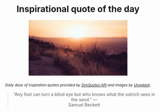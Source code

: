 
<div align="center">

# Inspirational quote of the day

<img src="./data/photo.jpeg" alt="Beautiful nature photo" width="320" height="180">

<sub><i>Daily dose of inspiration quotes provided by [ZenQuotes API](https://zenquotes.io/) and images by [Unsplash](https://unsplash.com/).</i></sub>


<blockquote>&ldquo;Any fool can turn a blind eye but who knows what the ostrich sees in the sand.&rdquo; &mdash; <footer>Samuel Beckett</footer></blockquote>

</div>
